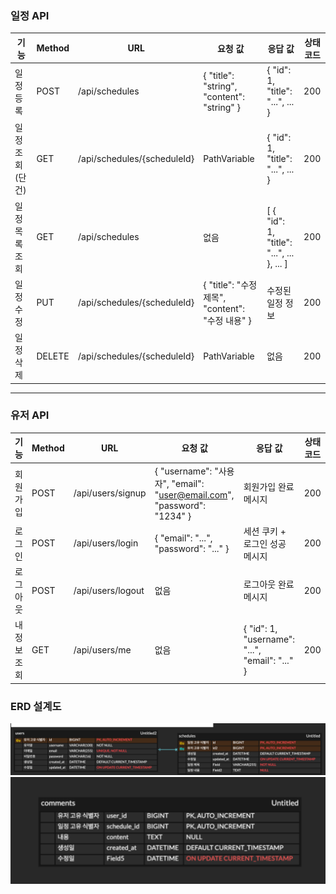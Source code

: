 ###  일정 API

| 기능 | Method | URL | 요청 값 | 응답 값 | 상태코드 |
| --- | --- | --- | --- | --- | --- |
| 일정 등록 | POST | /api/schedules | { "title": "string", "content": "string" } | { "id": 1, "title": "...", ... } | 200 |
| 일정 조회(단건) | GET | /api/schedules/{scheduleId} | PathVariable | { "id": 1, "title": "...", ... } | 200 |
| 일정 목록 조회 | GET | /api/schedules | 없음 | [ { "id": 1, "title": "...", ... }, ... ] | 200 |
| 일정 수정 | PUT | /api/schedules/{scheduleId} | { "title": "수정 제목", "content": "수정 내용" } | 수정된 일정 정보 | 200 |
| 일정 삭제 | DELETE | /api/schedules/{scheduleId} | PathVariable | 없음 | 200 |

---

###  유저 API

| 기능 | Method | URL | 요청 값 | 응답 값                                           | 상태코드 |
| --- | --- | --- | --- |------------------------------------------------| --- |
| 회원가입 | POST | /api/users/signup | { "username": "사용자", "email": "user@email.com", "password": "1234" } | 회원가입 완료 메시지                                    | 200 |
| 로그인 | POST | /api/users/login | { "email": "...", "password": "..." } | 세션 쿠키 + 로그인 성공 메시지                             | 200 |
| 로그아웃 | POST | /api/users/logout | 없음 | 로그아웃 완료 메시지                                    | 200 |
| 내 정보 조회 | GET | /api/users/me | 없음 | { "id": 1, "username": "...", "email": "..." } | 200 |

### ERD 설계도
![ERD](./docs/erd.png)
![ERD](./docs/erd(comments).png)